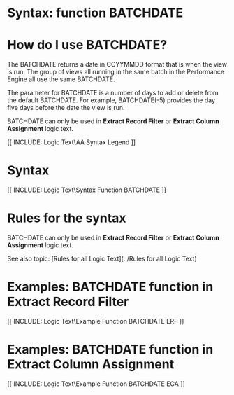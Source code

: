 # Syntax: function BATCHDATE 

# How do I use BATCHDATE? 

The BATCHDATE returns a date in CCYYMMDD format that is when the view is run. The group of views all running in the same batch in the Performance Engine all use the same BATCHDATE.

The parameter for BATCHDATE is a number of days to add or delete from the default BATCHDATE. For example, BATCHDATE\(-5\) provides the day five days before the date the view is run.

BATCHDATE can only be used in **Extract Record Filter** or **Extract Column Assignment** logic text.

[[ INCLUDE: Logic Text\AA Syntax Legend ]]

# Syntax 

[[ INCLUDE: Logic Text\Syntax Function BATCHDATE ]]

# Rules for the syntax 

BATCHDATE can only be used in **Extract Record Filter** or **Extract Column Assignment** logic text.

See also topic: [Rules for all Logic Text](../Rules for all Logic Text) 

# Examples: BATCHDATE function in Extract Record Filter

[[ INCLUDE: Logic Text\Example Function BATCHDATE ERF ]]

# Examples: BATCHDATE function in Extract Column Assignment

[[ INCLUDE: Logic Text\Example Function BATCHDATE ECA ]]

